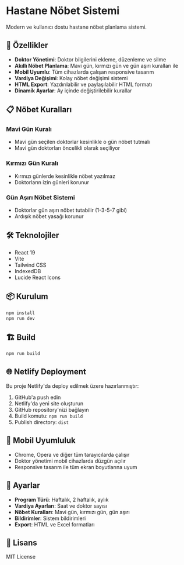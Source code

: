 # Hastane Nöbet Sistemi

Modern ve kullanıcı dostu hastane nöbet planlama sistemi.

## 🚀 Özellikler

- **Doktor Yönetimi**: Doktor bilgilerini ekleme, düzenleme ve silme
- **Akıllı Nöbet Planlama**: Mavi gün, kırmızı gün ve gün aşırı kuralları ile
- **Mobil Uyumlu**: Tüm cihazlarda çalışan responsive tasarım
- **Vardiya Değişimi**: Kolay nöbet değişimi sistemi
- **HTML Export**: Yazdırılabilir ve paylaşılabilir HTML formatı
- **Dinamik Ayarlar**: Ay içinde değiştirilebilir kurallar

## 📋 Nöbet Kuralları

### Mavi Gün Kuralı
- Mavi gün seçilen doktorlar kesinlikle o gün nöbet tutmalı
- Mavi gün doktorları öncelikli olarak seçiliyor

### Kırmızı Gün Kuralı
- Kırmızı günlerde kesinlikle nöbet yazılmaz
- Doktorların izin günleri korunur

### Gün Aşırı Nöbet Sistemi
- Doktorlar gün aşırı nöbet tutabilir (1-3-5-7 gibi)
- Ardışık nöbet yasağı korunur

## 🛠️ Teknolojiler

- React 19
- Vite
- Tailwind CSS
- IndexedDB
- Lucide React Icons

## 📦 Kurulum

```bash
npm install
npm run dev
```

## 🏗️ Build

```bash
npm run build
```

## 🌐 Netlify Deployment

Bu proje Netlify'da deploy edilmek üzere hazırlanmıştır:

1. GitHub'a push edin
2. Netlify'da yeni site oluşturun
3. GitHub repository'nizi bağlayın
4. Build komutu: `npm run build`
5. Publish directory: `dist`

## 📱 Mobil Uyumluluk

- Chrome, Opera ve diğer tüm tarayıcılarda çalışır
- Doktor yönetimi mobil cihazlarda düzgün açılır
- Responsive tasarım ile tüm ekran boyutlarına uyum

## 🔧 Ayarlar

- **Program Türü**: Haftalık, 2 haftalık, aylık
- **Vardiya Ayarları**: Saat ve doktor sayısı
- **Nöbet Kuralları**: Mavi gün, kırmızı gün, gün aşırı
- **Bildirimler**: Sistem bildirimleri
- **Export**: HTML ve Excel formatları

## 📄 Lisans

MIT License
